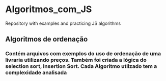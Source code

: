 # Algoritmos_com_JS
Repository with examples and practicing JS algorithms 

## Algoritmos de ordenação

### Contém arquivos com exemplos do uso de ordenação de uma livraria utilizando preços. Também foi criada a lógica do selection sort, Insertion Sort. Cada Algoritmo utilzado tem a complexidade analisada
